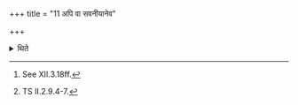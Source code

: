 +++
title = "11 अपि वा सवनीयानेव"

+++

<details><summary>थिते</summary>

11. Or instead of these offerings (one may offer) either the usual Savanīya-sacrificial breads[^1] or those mentioned in the Adhvarakalpa.[^2]  

[^1]: See XII.3.18ff.  

[^2]: TS II.2.9.4-7. 
</details>
